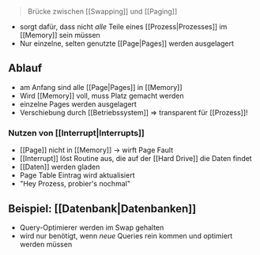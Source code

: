 > Brücke zwischen [[Swapping]] und [[Paging]]
- sorgt dafür, dass nicht _alle_ Teile eines [[Prozess|Prozesses]] im [[Memory]] sein müssen
- Nur einzelne, selten genutzte [[Page|Pages]] werden ausgelagert

## Ablauf
- am Anfang sind alle [[Page|Pages]] in [[Memory]]
- Wird [[Memory]] voll, muss Platz gemacht werden
- einzelne Pages werden ausgelagert
- Verschiebung durch [[Betriebssystem]] => transparent für [[Prozess]]!

### Nutzen von [[Interrupt|Interrupts]]
- [[Page]] nicht in [[Memory]] -> wirft Page Fault
- [[Interrupt]] löst Routine aus, die auf der [[Hard Drive]] die Daten findet
- [[Daten]] werden gladen
- Page Table Eintrag wird aktualisiert
- "Hey Prozess, probier's nochmal"

## Beispiel: [[Datenbank|Datenbanken]]
- Query-Optimierer werden im Swap gehalten
- wird nur benötigt, wenn _neue_ Queries rein kommen und optimiert werden müssen

